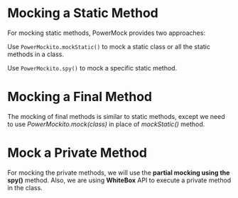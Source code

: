 # Mocking a Static Method
For mocking static methods, PowerMock provides two approaches:

Use `PowerMockito.mockStatic()` to mock a static class or all the static methods in a class.

Use `PowerMockito.spy()` to mock a specific static method.

# Mocking a Final Method

The mocking of final methods is similar to static methods, except we need to use _PowerMockito.mock(class)_ in place of _mockStatic()_ method.

# Mock a Private Method

For mocking the private methods, we will use the **partial mocking using the spy()**
method. Also, we are using **WhiteBox** API to execute a private method in the class.
